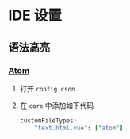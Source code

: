 # IDE 设置

## 语法高亮

### [Atom](http://atom.io)

1. 打开 `config.cson`
2. 在 `core` 中添加如下代码

    ```cson
    customFileTypes:
        "text.html.vue": ["atom"]
    ```
